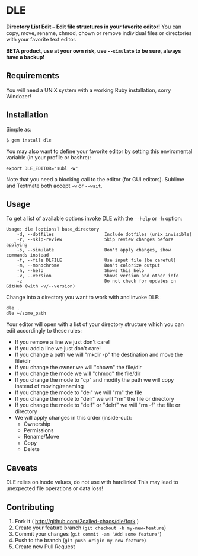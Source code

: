 # DLE

**Directory List Edit – Edit file structures in your favorite editor!**
You can copy, move, rename, chmod, chown or remove individual files or directories with your favorite text editor.

**BETA product, use at your own risk, use `--simulate` to be sure, always have a backup!**

## Requirements

You will need a UNIX system with a working Ruby installation, sorry Windozer!

## Installation

Simple as:

    $ gem install dle

You may also want to define your favorite editor by setting this enviromental variable (in your profile or bashrc):

    export DLE_EDITOR="subl -w"

Note that you need a blocking call to the editor (for GUI editors). Sublime and Textmate both accept `-w` or `--wait`.

## Usage

To get a list of available options invoke DLE with the `--help` or `-h` option:

    Usage: dle [options] base_directory
        -d, --dotfiles                   Include dotfiles (unix invisible)
        -r, --skip-review                Skip review changes before applying
        -s, --simulate                   Don't apply changes, show commands instead
        -f, --file DLFILE                Use input file (be careful)
        -m, --monochrome                 Don't colorize output
        -h, --help                       Shows this help
        -v, --version                    Shows version and other info
        -z                               Do not check for updates on GitHub (with -v/--version)

Change into a directory you want to work with and invoke DLE:

    dle .
    dle ~/some_path

Your editor will open with a list of your directory structure which you can edit accordingly to these rules:

  * If you remove a line we just don't care!
  * If you add a line we just don't care!
  * If you change a path we will "mkdir -p" the destination and move the file/dir
  * If you change the owner we will "chown" the file/dir
  * If you change the mode we will "chmod" the file/dir
  * If you change the mode to "cp" and modify the path we will copy instead of moving/renaming
  * If you change the mode to "del" we will "rm" the file
  * If you change the mode to "delr" we will "rm" the file or directory
  * If you change the mode to "delf" or "delrf" we will "rm -f" the file or directory
  * We will apply changes in this order (inside-out):
    * Ownership
    * Permissions
    * Rename/Move
    * Copy
    * Delete

## Caveats

DLE relies on inode values, do not use with hardlinks! This may lead to unexpected file operations or data loss!

## Contributing

1. Fork it ( http://github.com/2called-chaos/dle/fork )
2. Create your feature branch (`git checkout -b my-new-feature`)
3. Commit your changes (`git commit -am 'Add some feature'`)
4. Push to the branch (`git push origin my-new-feature`)
5. Create new Pull Request

